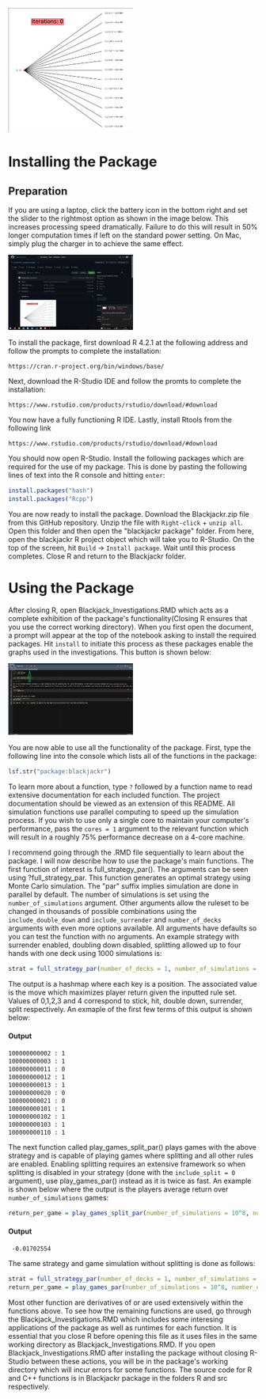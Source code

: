 <p align="left"><img width=50% src="https://github.com/ACM40960/project-leongill/blob/main/Figures/readme_gif.GIF"></p>


# Installing the Package
## Preparation

If you are using a laptop, click the battery icon in the bottom right and set the slider to the rightmost option as shown in the image below. This increases processing speed dramatically. Failure to do this will result in 50% longer computation times if left on the standard power setting. On Mac, simply plug the charger in to achieve the same effect.
<p align="left"><img width=50% src="https://github.com/ACM40960/project-leongill/blob/main/Figures/Readme_perf_figure.png"></p>

To install the package, first download R 4.2.1 at the following address and follow the prompts to complete the installation:
```text
https://cran.r-project.org/bin/windows/base/
```
Next, download the R-Studio IDE and follow the promts to complete the installation:

```text
https://www.rstudio.com/products/rstudio/download/#download
```

You now have a fully functioning R IDE. Lastly, install Rtools from the following link
```text
https://www.rstudio.com/products/rstudio/download/#download
```

You should now open R-Studio. Install the following packages which are required for the use of my package. This is done by pasting the following lines of text into the R console and hitting `enter`:
```R
install.packages("hash")
install.packages("Rcpp")
```

You are now ready to install the package. Download the Blackjackr.zip file from this GitHub repository. Unzip the file with `Right-click` + `unzip all`. Open this folder and then open the "blackjackr package" folder. From here, open the blackjackr R project object which will take you to R-Studio. On the top of the screen, hit `Build` -> `Install package`. Wait until this process completes. Close R and return to the Blackjackr folder. 
# Using the Package

After closing R, open Blackjack_Investigations.RMD which acts as a complete exhibition of the package's functionality(Closing R ensures that you use the correct working directory). When you first open the document, a prompt will appear at the top of the notebook asking to install the required packages. Hit `install` to initiate this process as these packages enable the graphs used in the investigations. This button is shown below:
<p align="left"><img width=50% src="https://github.com/ACM40960/project-leongill/blob/main/Figures/install_packages.png"></p>

You are now able to use all the functionality of the package. First, type the following line into the console which lists all of the functions in the package:
```R
lsf.str("package:blackjackr")   
```
To learn more about a function, type `?` followed by a function name to read extensive documentation for each included function. The project documentation should be viewed as an extension of this README. All simulation functions use parallel computing to speed up the simulation process. If you wish to use only a single core to maintain your computer's performance, pass the `cores = 1` argument to the relevant function which will result in a roughly 75% performance decrease on a 4-core machine.

I recommend going through the .RMD file sequentially to learn about the package. I will now describe how to use the package's main functions. The first function of interest is full_strategy_par(). The arguments can be seen using ?full_strategy_par. This function generates an optimal strategy using Monte Carlo simulation. The "par" suffix implies simulation are done in parallel by default. The number of simulations is set using the `number_of_simulations` argument. Other arguments allow the ruleset to be changed in thousands of possible combinations using the `include_double_down` and `include_surrender` and `number_of_decks` arguments with even more options available. All arguments have defaults so you can test the function with no arguments. An example strategy with surrender enabled, doubling down disabled, splitting allowed up to four hands with one deck using 1000 simulations is:

```R
strat = full_strategy_par(number_of_decks = 1, number_of_simulations = 10^3, include_double_down  = F, include_surrender = T, include_split = 4)
```

The output is a hashmap where each key is a position. The associated value is the move which maximizes player return given the inputted rule set. Values of 0,1,2,3 and 4 correspond to stick, hit, double down, surrender, split respectively. An exmaple of the first few terms of this output is shown below:

#### Output
```text
100000000002 : 1
100000000003 : 1
100000000011 : 0
100000000012 : 1
100000000013 : 1
100000000020 : 0
100000000021 : 0
100000000101 : 1
100000000102 : 1
100000000103 : 1
100000000110 : 1
```

The next function called play_games_split_par() plays games with the above strategy and is capable of playing games where splitting and all other rules are enabled. Enabling splitting requires an extensive framework so when splitting is disabled in your strategy (done with the `include_split = 0` argument), use play_games_par() instead as it is twice as fast. An example is shown below where the output is the players average return over `number_of_simulations` games:
```R
return_per_game = play_games_split_par(number_of_simulations = 10^8, number_of_decks = 1, include_split = 4, strategy = strat)
```
#### Output
```text
 -0.01702554
```


The same strategy and game simulation without splitting is done as follows:
```R
strat = full_strategy_par(number_of_decks = 1, number_of_simulations = 10^3, include_double_down  = F, include_surrender = T, include_split = 0)
return_per_game = play_games_par(number_of_simulations = 10^8, number_of_decks = 1, strategy = strat)
```
Most other function are derivatives of or are used extensively within the functions above. To see how the remaining functions are used, go through the Blackjack_Investigations.RMD which includes some interesing applications of the package as well as runtimes for each function. It is essential that you close R before opening this file as it uses files in the same working directory as Blackjack_Investigations.RMD. If you open Blackjack_Investigations.RMD after installing the package without closing R-Studio between these actions, you will be in the package's working directory which will incur errors for some functions. The source code for R and C++ functions is in Blackjackr package in the folders R and src respectively.
